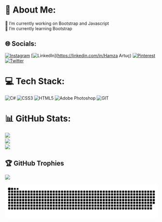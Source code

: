 # 💫 About Me:
🔭 I’m currently working on Bootstrap and Javascript<br>🌱 I’m currently learning Bootstrap


## 🌐 Socials:
[![Instagram](https://img.shields.io/badge/Instagram-%23E4405F.svg?logo=Instagram&logoColor=white)](https://instagram.com/artuc.hamza7) [![LinkedIn](https://img.shields.io/badge/LinkedIn-%230077B5.svg?logo=linkedin&logoColor=white)](https://linkedin.com/in/Hamza Artuç) [![Pinterest](https://img.shields.io/badge/Pinterest-%23E60023.svg?logo=Pinterest&logoColor=white)](https://pinterest.com/grangerhamza) [![Twitter](https://img.shields.io/badge/Twitter-%231DA1F2.svg?logo=Twitter&logoColor=white)](https://twitter.com/artuchamza7) 

# 💻 Tech Stack:
![C#](https://img.shields.io/badge/c%23-%23239120.svg?style=for-the-badge&logo=c-sharp&logoColor=white) ![CSS3](https://img.shields.io/badge/css3-%231572B6.svg?style=for-the-badge&logo=css3&logoColor=white) ![HTML5](https://img.shields.io/badge/html5-%23E34F26.svg?style=for-the-badge&logo=html5&logoColor=white) ![Adobe Photoshop](https://img.shields.io/badge/adobephotoshop-%2331A8FF.svg?style=for-the-badge&logo=adobephotoshop&logoColor=white) ![GIT](https://img.shields.io/badge/Git-fc6d26?style=for-the-badge&logo=git&logoColor=white)
# 📊 GitHub Stats:
![](https://github-readme-stats.vercel.app/api?username=artuchamza&theme=dark&hide_border=false&include_all_commits=false&count_private=false)<br/>
![](https://github-readme-streak-stats.herokuapp.com/?user=artuchamza&theme=dark&hide_border=false)<br/>
![](https://github-readme-stats.vercel.app/api/top-langs/?username=artuchamza&theme=dark&hide_border=false&include_all_commits=false&count_private=false&layout=compact)

## 🏆 GitHub Trophies
![](https://github-profile-trophy.vercel.app/?username=artuchamza&theme=radical&no-frame=false&no-bg=true&margin-w=4)




<picture>
  <source media="(prefers-color-scheme: dark)" srcset="https://raw.githubusercontent.com/artuchamza/artuchamza/output/github-contribution-grid-snake-dark.svg">
  <source media="(prefers-color-scheme: light)" srcset="https://raw.githubusercontent.com/artuchamza/artuchamza/output/github-contribution-grid-snake.svg">
  <img alt="github contribution grid snake animation" src="https://raw.githubusercontent.com/artuchamza/artuchamza/output/github-contribution-grid-snake.svg">
</picture>
